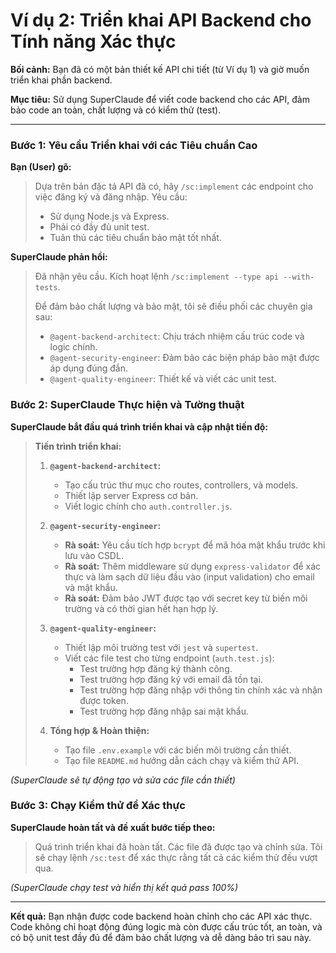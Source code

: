 # Ví dụ 2: Triển khai API Backend cho Tính năng Xác thực

**Bối cảnh:** Bạn đã có một bản thiết kế API chi tiết (từ Ví dụ 1) và giờ muốn triển khai phần backend.

**Mục tiêu:** Sử dụng SuperClaude để viết code backend cho các API, đảm bảo code an toàn, chất lượng và có kiểm thử (test).

---

### Bước 1: Yêu cầu Triển khai với các Tiêu chuẩn Cao

**Bạn (User) gõ:**

> Dựa trên bản đặc tả API đã có, hãy `/sc:implement` các endpoint cho việc đăng ký và đăng nhập. Yêu cầu:
> - Sử dụng Node.js và Express.
> - Phải có đầy đủ unit test.
> - Tuân thủ các tiêu chuẩn bảo mật tốt nhất.

**SuperClaude phản hồi:**

> Đã nhận yêu cầu. Kích hoạt lệnh `/sc:implement --type api --with-tests`. 
> 
> Để đảm bảo chất lượng và bảo mật, tôi sẽ điều phối các chuyên gia sau:
> - `@agent-backend-architect`: Chịu trách nhiệm cấu trúc code và logic chính.
> - `@agent-security-engineer`: Đảm bảo các biện pháp bảo mật được áp dụng đúng đắn.
> - `@agent-quality-engineer`: Thiết kế và viết các unit test.

### Bước 2: SuperClaude Thực hiện và Tường thuật

**SuperClaude bắt đầu quá trình triển khai và cập nhật tiến độ:**

> **Tiến trình triển khai:**
> 
> 1.  **`@agent-backend-architect`:**
>     -   Tạo cấu trúc thư mục cho routes, controllers, và models.
>     -   Thiết lập server Express cơ bản.
>     -   Viết logic chính cho `auth.controller.js`.
> 
> 2.  **`@agent-security-engineer`:**
>     -   **Rà soát:** Yêu cầu tích hợp `bcrypt` để mã hóa mật khẩu trước khi lưu vào CSDL.
>     -   **Rà soát:** Thêm middleware sử dụng `express-validator` để xác thực và làm sạch dữ liệu đầu vào (input validation) cho email và mật khẩu.
>     -   **Rà soát:** Đảm bảo JWT được tạo với secret key từ biến môi trường và có thời gian hết hạn hợp lý.
> 
> 3.  **`@agent-quality-engineer`:**
>     -   Thiết lập môi trường test với `jest` và `supertest`.
>     -   Viết các file test cho từng endpoint (`auth.test.js`):
>         -   Test trường hợp đăng ký thành công.
>         -   Test trường hợp đăng ký với email đã tồn tại.
>         -   Test trường hợp đăng nhập với thông tin chính xác và nhận được token.
>         -   Test trường hợp đăng nhập sai mật khẩu.
> 
> 4.  **Tổng hợp & Hoàn thiện:**
>     -   Tạo file `.env.example` với các biến môi trường cần thiết.
>     -   Tạo file `README.md` hướng dẫn cách chạy và kiểm thử API.

*(SuperClaude sẽ tự động tạo và sửa các file cần thiết)*

### Bước 3: Chạy Kiểm thử để Xác thực

**SuperClaude hoàn tất và đề xuất bước tiếp theo:**

> Quá trình triển khai đã hoàn tất. Các file đã được tạo và chỉnh sửa. Tôi sẽ chạy lệnh `/sc:test` để xác thực rằng tất cả các kiểm thử đều vượt qua.

*(SuperClaude chạy test và hiển thị kết quả pass 100%)*

---

**Kết quả:** Bạn nhận được code backend hoàn chỉnh cho các API xác thực. Code không chỉ hoạt động đúng logic mà còn được cấu trúc tốt, an toàn, và có bộ unit test đầy đủ để đảm bảo chất lượng và dễ dàng bảo trì sau này.
